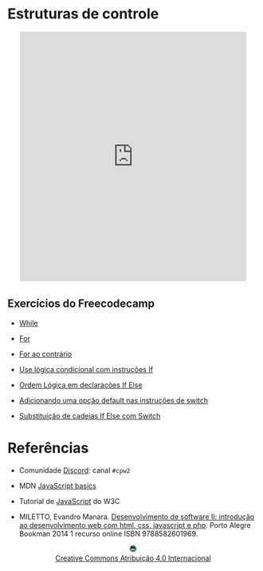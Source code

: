# Estruturas de controle
<center>
<iframe src="https://cpw2.rpmhub.dev/controle/slides/index.html#/" title="Estruturas de Controle" width="90%" height="500" style="border:none;"></iframe>
</center>

## Exercícios do Freecodecamp

* [While](https://www.freecodecamp.org/learn/javascript-algorithms-and-data-structures/basic-javascript/iterate-with-javascript-while-loops)

* [For](https://www.freecodecamp.org/learn/javascript-algorithms-and-data-structures/basic-javascript/iterate-with-javascript-for-loops)

* [For ao contrário](https://www.freecodecamp.org/learn/javascript-algorithms-and-data-structures/basic-javascript/count-backwards-with-a-for-loop)

* [Use lógica condicional com instruções If](https://www.freecodecamp.org/learn/javascript-algorithms-and-data-structures/basic-javascript/use-conditional-logic-with-if-statements)

* [Ordem Lógica em declarações If Else](https://www.freecodecamp.org/learn/javascript-algorithms-and-data-structures/basic-javascript/logical-order-in-if-else-statements)

* [Adicionando uma opção default nas instruções de switch](https://www.freecodecamp.org/learn/javascript-algorithms-and-data-structures/basic-javascript/adding-a-default-option-in-switch-statements)

* [Substituição de cadeias If Else com Switch](https://www.freecodecamp.org/learn/javascript-algorithms-and-data-structures/basic-javascript/replacing-if-else-chains-with-switch)

# Referências

* Comunidade [Discord](https://discord.com/invite/C29cqvm): canal `#cpw2`

* MDN [JavaScript basics](https://developer.mozilla.org/en-US/docs/Learn/Getting_started_with_the_web/JavaScript_basics)

* Tutorial de [JavaScript](http://www.w3schools.com/js) do W3C

* MILETTO, Evandro Manara. [Desenvolvimento de software II: introdução ao desenvolvimento web com html, css, javascript e php](https://biblioteca.ifrs.edu.br/pergamum_ifrs/biblioteca_s/acesso_login.php?cod_acervo_acessibilidade=5020682&acesso=aHR0cHM6Ly9pbnRlZ3JhZGEubWluaGFiaWJsaW90ZWNhLmNvbS5ici9ib29rcy85Nzg4NTgyNjAxOTY5&label=acesso%20restrito). Porto Alegre Bookman 2014 1 recurso online ISBN 9788582601969.

<center>
<a href="https://github.com/rodrigoprestesmachado" target="blanck"><img src="../imgs/logo.png" alt="Rodrigo Prestes Machado" width="3%" height="3%" border=0 style="border:0; text-decoration:none; outline:none"></a><br/>
<a rel="license" href="http://creativecommons.org/licenses/by/4.0/">Creative Commons Atribuição 4.0 Internacional</a>
